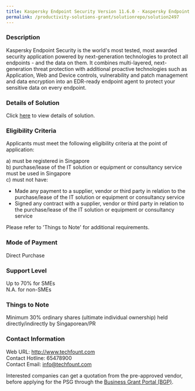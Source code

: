```yaml
---
title: Kaspersky Endpoint Security Version 11.6.0 - Kaspersky Endpoint Security Cloud Plus  (25 License)
permalink: /productivity-solutions-grant/solutionrepo/solution2497
---
```


### Description

Kaspersky Endpoint Security is the world's most tested, most awarded security application powered by next-generation technologies to protect all endpoints - and the data on them.
It combines multi-layered, next-generation threat protection with additional proactive technologies such as Application, Web and Device controls, vulnerability and patch management and data encryption into an EDR-ready endpoint agent to protect your sensitive data on every endpoint.

### Details of Solution

Click <a href='https://www.gobusiness.gov.sg/images/psg/Techfount_Systems_20200679_Desensitised_Annex_3_Part_2.pdf' target='_blank' rel='noopener'>here</a> to view details of solution.

### Eligibility Criteria

Applicants must meet the following eligibility criteria at the point of application:

a) must be registered in Singapore <br>
b) purchase/lease of the IT solution or equipment or consultancy service must be used in Singapore <br>
c) must not have:
- Made any payment to a supplier, vendor or third party in relation to the purchase/lease of the IT solution or equipment or consultancy service
- Signed any contract with a supplier, vendor or third party in relation to the purchase/lease of the IT solution or equipment or consultancy service

Please refer to 'Things to Note' for additional requirements.

### Mode of Payment
Direct Purchase

### Support Level
Up to 70% for SMEs <br>
N.A. for non-SMEs

### Things to Note
 Minimum 30% ordinary shares (ultimate individual ownership) held directly/indirectly by Singaporean/PR

### Contact Information
Web URL: http://www.techfount.com <br>Contact Hotline: 65478900 <br>Contact Email: info@techfount.com <br>

Interested companies can get a quotation from the pre-approved vendor, before applying for the PSG through the <a target='_blank' rel='noopener' href='https://www.businessgrants.gov.sg/'>Business Grant Portal (BGP)</a>.

